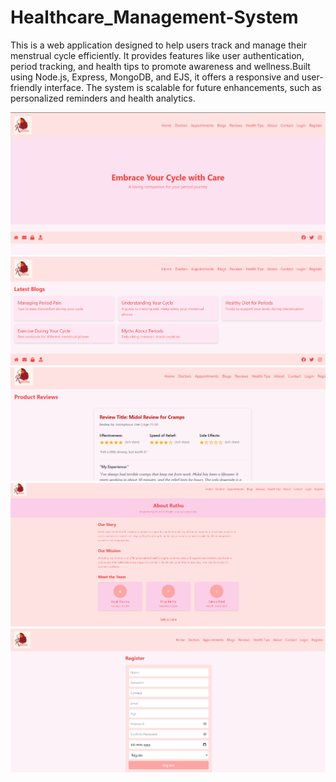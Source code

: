 ﻿# Healthcare_Management-System
This is a web application designed to help users track and manage their menstrual cycle efficiently.
It provides features like user authentication, period tracking, and health tips to promote awareness
and wellness.Built using Node.js, Express, MongoDB, and EJS, it offers a responsive and user-friendly interface.
The system is scalable for future enhancements, such as personalized reminders and health analytics.

![image alt](https://github.com/RakshithaE/Healthcare_Management-System/blob/958fd4c56681e053915780feeccb60ae68d70d69/Screenshot%202025-09-24%20210317.png)
![image alt](https://github.com/RakshithaE/Healthcare_Management-System/blob/3df84ec705cb7c98e6bef98786487b0641591288/Screenshot%202025-09-24%20210410.png)
![image alt](https://github.com/RakshithaE/Healthcare_Management-System/blob/c7ced21098e266eed389db26c32b2a571de6892b/Screenshot%202025-09-24%20210436.png)
![image alt](https://github.com/RakshithaE/Healthcare_Management-System/blob/ad1c8c555878cc930d8a7b2a7f12fbd98ce3d7f4/Screenshot%202025-09-24%20210509.png)
![image alt](https://github.com/RakshithaE/Healthcare_Management-System/blob/6073b03403bb64baf11f9b461312cc0a68a56069/Screenshot%202025-09-24%20210618.png)




